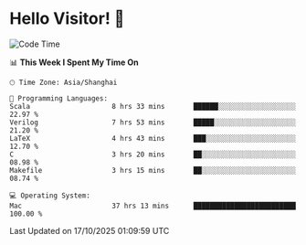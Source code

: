 # Hello Visitor! 👋

<!--START_SECTION:waka-->
![Code Time](http://img.shields.io/badge/Code%20Time-595%20hrs%2041%20mins-blue)

📊 **This Week I Spent My Time On** 

```text
🕑︎ Time Zone: Asia/Shanghai

💬 Programming Languages: 
Scala                    8 hrs 33 mins       ██████░░░░░░░░░░░░░░░░░░░   22.97 % 
Verilog                  7 hrs 53 mins       █████░░░░░░░░░░░░░░░░░░░░   21.20 % 
LaTeX                    4 hrs 43 mins       ███░░░░░░░░░░░░░░░░░░░░░░   12.70 % 
C                        3 hrs 20 mins       ██░░░░░░░░░░░░░░░░░░░░░░░   08.98 % 
Makefile                 3 hrs 15 mins       ██░░░░░░░░░░░░░░░░░░░░░░░   08.74 % 

💻 Operating System: 
Mac                      37 hrs 13 mins      █████████████████████████   100.00 % 
```


 Last Updated on 17/10/2025 01:09:59 UTC
<!--END_SECTION:waka-->
